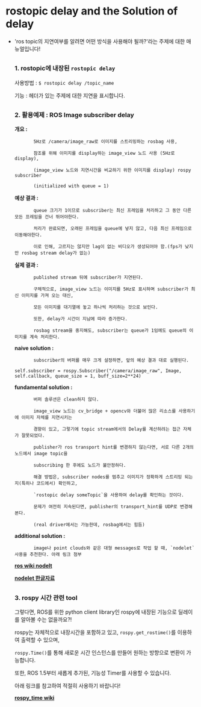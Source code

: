 # rostopic delay and the Solution of delay

* 'ros topic의 지연여부를 알려면 어떤 방식을 사용해야 될까?'라는 주제에 대한 매뉴얼입니다! 

  ##

  ### 1. rostopic에 내장된 `rostopic delay`

  사용방법 : `$ rostopic delay /topic_name`
  
  기능 : 헤더가 있는 주제에 대한 지연을 표시합니다.
  

  ##
  ### 2. 활용예제 : ROS Image subscriber delay
  
  __개요 :__
  
             5Hz로 /camera/image_raw로 이미지를 스트리밍하는 rosbag 사용, 
            
             참조를 위해 이미지를 display하는 image_view 노드 사용 (5Hz로 display),
             
             (image_view 노드와 지연시간을 비교하기 위한 이미지를 display) rospy subscriber 
             
             (initialized with queue = 1)
             
  __예상 결과 :__
            
             queue 크기가 1이므로 subscriber는 최신 프레임을 처리하고 그 동안 다른 모든 프레임을 건너 뛰어야한다. 
            
             처리가 완료되면, 오래된 프레임을 queue에 넣지 않고, 다음 최신 프레임으로 이동해야한다.
             
             이로 인해, 고르지는 않지만 lag이 없는 비디오가 생성되어야 함.(fps가 낮지만 rosbag stream delay가 없는)
             
 
  __실제 결과 :__
            
             published stream 뒤에 subscriber가 지연된다. 
            
             구체적으로, image_view 노드는 이미지를 5Hz로 표시하며 subscriber가 최신 이미지를 가져 오는 대신,
             
             모든 이미지를 대기열에 놓고 하나씩 처리하는 것으로 보인다.
             
             또한, delay가 시간이 지남에 따라 증가한다.
             
             rosbag stream을 중지해도, subscriber는 queue가 1임에도 queue의 이미지를 계속 처리한다.
            
  __naive solution :__
            
             subscriber의 버퍼를 매우 크게 설정하면, 앞의 예상 결과 대로 실행된다.
             
   `self.subscriber = rospy.Subscriber("/camera/image_raw", Image, self.callback, queue_size = 1, buff_size=2**24)`
  
  
  __fundamental solution :__
            
             버퍼 솔루션은 clean하지 않다.
             
             image_view 노드는 cv_bridge + opencv와 더불어 많은 리소스를 사용하기에 이미지 자체를 지연시키는
             
             경향이 있고, 그렇기에 topic stream에서의 Delay를 계산하려는 접근 자체가 잘못되었다.
             
             publisher가 ros transport hint를 변경하지 않는다면, 서로 다른 2개의 노드에서 image topic을 
             
             subscribing 한 후에도 노드가 불안정하다. 
             
             해결 방법은, subscriber nodes를 멈추고 이미지가 정확하게 스트리밍 되는지(특히나 코드에서) 확인하고,
             
             `rostopic delay someTopic`을 사용하여 delay를 확인하는 것이다.
             
             문제가 여전히 지속된다면, publisher의 transport_hint를 UDP로 변경해본다.
             
             (real driver에서는 가능한데, rosbag에서는 힘듬)
    
    
    __additional solution :__
            
             image나 point clouds와 같은 대형 messages로 작업 할 때, `nodelet` 사용을 추천한다. 아래 링크 첨부
             
  
  
  __[ros wiki nodelt](http://wiki.ros.org/nodelet)__
  
  __[nodelet 한글자료](https://blog.naver.com/PostView.nhn?blogId=rich0812&logNo=221466635955&categoryNo=0&parentCategoryNo=0)__
  
  ##
  ### 3. rospy 시간 관련 tool
  
  그렇다면, ROS를 위한 python client library인 rospy에 내장된 기능으로 딜레이를 알아볼 수는 없을까요?!
  
  rospy는 자체적으로 내장시간을 포함하고 있고, `rospy.get_rostime()`를 이용하여 출력할 수 있으며,
  
  `rospy.Time()`를 통해 새로운 시간 인스턴스를 만들어 원하는 방향으로 변환이 가능합니다.
  
  또한, ROS 1.5부터 새롭게 추가된, 기능성 Timer를 사용할 수 있습니다.
  
  아래 링크를 참고하여 적절히 사용하기 바랍니다!
  
  __[rospy_time wiki](http://wiki.ros.org/rospy/Overview/Time)__
            
             
             
             
  
             
